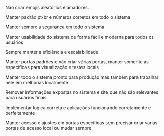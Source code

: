 Não criar emojis aleatórios e amadores.

Manter padrão pt-br e números corretos em todo o sistema

Manter sempre a segurança em todo o sistema

Manter usabilidade do sistema de forma fácil e moderna para todos os usuários

Sempre manter a eficiência e escalabilidade

Manter portas padrões e não criar várias portas, manter somente as específicas para visualização e testes locais

Manter todo o sistema pronto para produção mas também para trabalhar nele em melhorias localmente 

Remover informações expostas no sistema e site que não são relevantes para usuários finais

Implementar logica correta e aplicações funcionando corretamente  e perfeitamente

Manter acesso e ajustes em portas especificas sem precisar criar varias portas de acesso local ou mudar sempre 